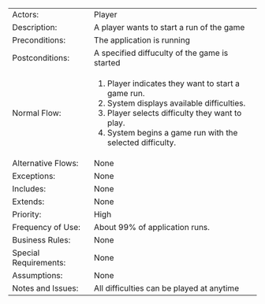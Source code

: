<table>
<tbody>

<tr>
<td>Actors:</td>
<td>Player</td>
</tr>

<tr>
<td>Description:</td>
<td>A player wants to start a run of the game</td>
</tr>

<tr>
<td>Preconditions:</td>
<td>The application is running</td>
</tr>

<tr>
<td>Postconditions:</td>
<td>A specified diffuculty of the game is started</td>
</tr>

<tr>
<td>Normal Flow:</td>
<td>
<ol>
<li>Player indicates they want to start a game run.</li>
<li>System displays available difficulties.</li>
<li>Player selects difficulty they want to play.</li>
<li>System begins a game run with the selected difficulty.</li>
</ol>
</td>
</tr>

<tr>
<td>Alternative Flows:</td>
<td>None</td>
</tr>

<tr>
<td>Exceptions:</td>
<td>None</td>
</tr>

<tr>
<td>Includes:</td>
<td>None</td>
</tr>

<tr>
<td>Extends:</td>
<td>None</td>
</tr>

<tr>
<td>Priority:</td>
<td>High</td>
</tr>

<tr>
<td>Frequency of Use:</td>
<td>About 99% of application runs.</td>
</tr>

<tr>
<td>Business Rules:</td>
<td>None</td>
</tr>

<tr>
<td>Special Requirements:</td>
<td>None</td>
</tr>

<tr>
<td>Assumptions:</td>
<td>None</td>
</tr>

<tr>
<td>Notes and Issues:</td>
<td>All difficulties can be played at anytime</td>
</tr>

</tbody>
</table>
